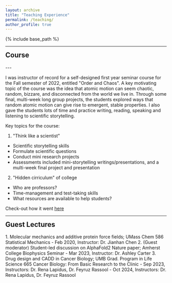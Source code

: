 ```yaml
---
layout: archive
title: "Teaching Experience"
permalink: /teaching/
author_profile: true
---
```


{% include base_path %}


<hr>
<h2 style='margin-top:0'>Course</h2>
---

I was instructor of record for a self-designed first year seminar course for the Fall semester of 2022, entitled "Order and Chaos". A key motivating topic of the course was the idea that atomic motion can seem chaotic, random, bizzare, and disconnected from the world we live in. Through some final, multi-week long group projects, the students explored ways that random atomic motion can give rise to emergent, stable properties. I also gave the students lots of time and practice writing, reading, speaking and listening to scientific storytelling.

Key topics for the course:
1. "Think like a scientist"
  * Scientific storytelling skills
  * Formulate scientific questions
  * Conduct mini research projects
  * Assessments included mini-storytelling writings/presentations, and a multi-week final project and presentation
2. "Hidden cirriculum" of college
  * Who are professors?
  * Time-management and test-taking skills
  * What resources are available to help students?

Check-out how it went [here](/posts/2022/12/1stclass)

<hr>
<h2 style='margin-top:0'>Guest Lectures</h2>
1. Molecular mechanics and additive protein force fields; UMass Chem 586 Statistical Mechanics 
  - Feb 2020, Instructor: Dr. Jianhan Chen
2. (Guest moderator) Student-led discussion on AlphaFold2 Nature paper; Amherst College Biophysics Seminar
  - Mar 2023, Instructor: Dr. Ashley Carter
3. Drug design and CADD in Cancer Biology; UMB Grad. Program in Life Science 665 Cancer Biology: From Basic Research to the Clinic
  - Sep 2023, Instructors: Dr. Rena Lapidus, Dr. Feyruz Rassool
  - Oct 2024, Instructors: Dr. Rena Lapidus, Dr. Feyruz Rassool

